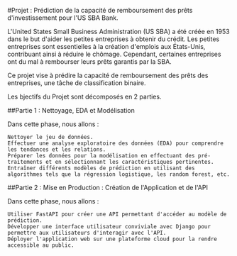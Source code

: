 #Projet : Prédiction de la capacité de remboursement des prêts d'investissement pour l'US SBA Bank.

L'United States Small Business Administration (US SBA) a été créée en 1953 dans le but d'aider les petites entreprises à obtenir du crédit. Les petites entreprises sont essentielles à la création d'emplois aux États-Unis, contribuant ainsi à réduire le chômage. Cependant, certaines entreprises ont du mal à rembourser leurs prêts garantis par la SBA.

Ce projet vise à prédire la capacité de remboursement des prêts des entreprises, une tâche de classification binaire.

Les bjectifs du Projet sont décomposés en 2 parties.

##Partie 1 : Nettoyage, EDA et Modélisation

Dans cette phase, nous allons :

    Nettoyer le jeu de données.
    Effectuer une analyse exploratoire des données (EDA) pour comprendre les tendances et les relations.
    Préparer les données pour la modélisation en effectuant des pré-traitements et en sélectionnant les caractéristiques pertinentes.
    Entraîner différents modèles de prédiction en utilisant des algorithmes tels que la régression logistique, les random forest, etc.


##Partie 2 : Mise en Production : Création de l'Application et de l'API

Dans cette phase, nous allons :

    Utiliser FastAPI pour créer une API permettant d'accéder au modèle de prédiction.
    Développer une interface utilisateur conviviale avec Django pour permettre aux utilisateurs d'interagir avec l'API.
    Déployer l'application web sur une plateforme cloud pour la rendre accessible au public.

